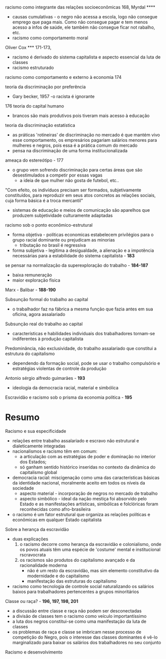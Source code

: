 racismo como integrante das relações socioeconômicas
168,
Myrdal ****
- causas cumulativas - o negro não acessa a escola, logo não consegue emprego que paga mais. Como não consegue pagar e tem menos acesso a infos de saúde, ele também não consegue ficar not rabalho, etc.
- racismo como comportamento moral

Oliver Cox ***
171-173,
- racismo é derivado do sistema capitalista e aspecto essencial da luta de classes
- racismo estruturado

racismo como comportamento e externo à economia
174

teoria da discriminação por preferência
- Gary becker, 1957
  -o racista é ignorante

176
teoria do capital humano
- brancos são mais produtivos pois tiveram mais acesso à educação

teoria da discriminação estatística
- as práticas 'rotineiras' de discriminação no mercado é que mantém vivo esse comportamento, os empresários pagariam salários menores para mulheres e negros, pois essa é a prática comum do mercado
- pensa na discriminação de uma forma institucionalizada

ameaça do estereótipo - 177
- o grupo vem sofrendo discriminação para certas áreas que são desestimulados a competir por essas vagas
  - a ideia de que mulher não gosta de futebol, etc..

"Com efeito, os indivíduos precisam ser formados, subjetivamente constituídos, para reproduzir em seus atos concretos as relações sociais, cuja forma básica é a troca mercantil"
- sistemas de educação e meios de comunicação são aparelhos que produzem subjetividade culturamente adaptadas

racismo sob o ponto econômico-estrutural
- forma objetiva - políticas economicas estabelecem privilégios para o grupo racial dominante ou prejudicam as minorias 
  - tributação no brasil é regressiva
- forma subjetiva - legitima a desigualdade, a alienação e a impotência necessárias para a estabilidade do sistema capitalista - **183**

se pensar na normalização da superexploração do trabalho - **184-187**
- baixa remuneração
- maior exploração física


Marx - Balibar - **188-190**

Subsunção formal do trabalho ao capital
- o trabalhador faz na fábrica a mesma função que fazia antes em sua oficina, agora assalariado

Subsunção real do trabalho ao capital
- características e habilidades individuais dos trabalhadores tornam-se indiferentes à produção capitalista

Predominância, não exclusividade, do trabalho assalariado que constitui a estrutura do capitalismo
- dependendo da formação social, pode se usar o trabalho compulsório e estratégias violentas de controle da produção

Antonio sérgio alfredo guimarães - **193**
- ideologia da democracia racial, material e simbólica

Escravidão e racismo sob o prisma da economia política - **195**

# Resumo
Racismo e sua especificidade
- relações entre trabalho assalariado e escravo não estrutural e dialeticamente integradas
- nacionalismos e racismo têm em comum: 
  - a articulação com as estratégias de poder e dominação no interior dos Estados;
  - só ganham sentido histórico inseridas no contexto da dinâmica do capitalismo global
- democracia racial: miscigenação como uma das características básicas da identidade nacional, moralmente aceito em todos os níveis da sociedade
  - aspecto material - incorporação de negros no mercado de trabalho
  - aspecto simbólico - ideal da nação mestiça foi absorvido pelo Estado e as manifestações artísticas, simbólicas e folclóricas foram reconhecidas como afro-brasileira
- o racismo é um fator estrutural que organiza as relações políticas e econômicas em qualquer Estado capitalista

Sobre a herança da escravidão
- duas explicações
  1. o racismo decorre como herança da escravidão e colonialismo, onde os povos atuais têm uma espécie de 'costume' mental e institucional rscravocrata
  2. os racismos são produtos do capitalismo avançado e da racionalidade moderna
     - não é um resto da escravidão, mas sim elemento constitutivo da modernidade e do capitalismo
     - manifestação das estruturas do capitalismo
- racismo como tecnologia de controle social naturalizando os salários baixos para trabalhadores pertencentes a grupos minoritários

Classe ou raça? - **196, 197, 198, 201**
- a discussão entre classe e raça não podem ser desconectadas
- a divisão de classes tem o racismo como veículo importantíssimo
- a luta dos negros constitui-se como uma manifestação da luta de classes
- os problemas de raça e classe se imbricam nesse processo de competição do Negro, pois o interesse das classes dominantes é vê-lo marginalizado para baixar os salários dos trabalhadores no seu conjunto

Racismo e desenvolvimento